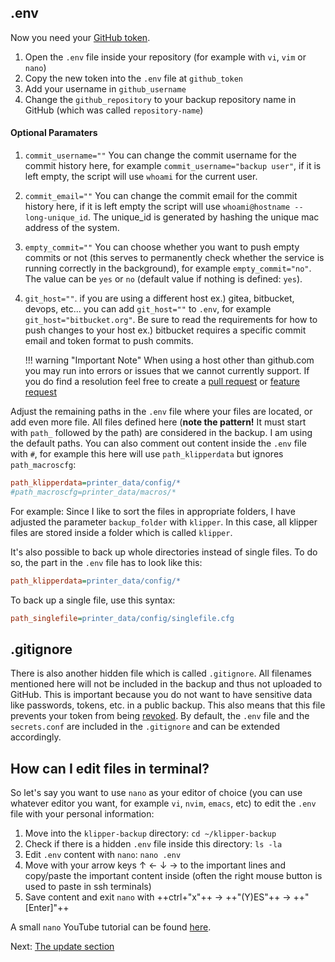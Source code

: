 ## .env
Now you need your [GitHub token](installation.md#create-github-token).

1. Open the `.env` file inside your repository (for example with `vi`, `vim` or `nano`)
2. Copy the new token into the `.env` file at `github_token`
3. Add your username in `github_username`
4. Change the `github_repository` to your backup repository name in GitHub (which was called `repository-name`)
#### Optional Paramaters
1. `commit_username=""` You can change the commit username for the commit history here, for example `commit_username="backup user"`, if it is left empty, the script will use `whoami` for the current user.
2. `commit_email=""` You can change the commit email for the commit history here, if it is left empty the script will use `whoami@hostname --long-unique_id`. The unique_id is generated by hashing the unique mac address of the system.
3. `empty_commit=""` You can choose whether you want to push empty commits or not (this serves to permanently check whether the service is running correctly in the background), for example `empty_commit="no"`. The value can be `yes` or `no` (default value if nothing is defined: `yes`).
4. `git_host=""`. if you are using a different host ex.) gitea, bitbucket, devops, etc... you can add `git_host=""` to `.env`, for example `git_host="bitbucket.org"`. Be sure to read the requirements for how to push changes to your host ex.) bitbucket requires a specific commit email and token format to push commits.  
    
    !!! warning "Important Note"
        When using a host other than github.com you may run into errors or issues that we cannot currently support. If you do find a resolution feel free to create a [pull request](https://github.com/Staubgeborener/klipper-backup/pulls) or [feature request](https://github.com/Staubgeborener/klipper-backup/issues/new?assignees=&labels=feature+request&projects=&template=feature_request.yml)  

Adjust the remaining paths in the `.env` file where your files are located, or add even more file. All files defined here (**note the pattern!** It must start with `path_` followed by the path) are considered in the backup. I am using the default paths. You can also comment out content inside the `.env` file with `#`, for example this here will use `path_klipperdata` but ignores `path_macroscfg`:
```ini
path_klipperdata=printer_data/config/*
#path_macroscfg=printer_data/macros/*
```

For example: Since I like to sort the files in appropriate folders, I have adjusted the parameter `backup_folder` with `klipper`. In this case, all klipper files are stored inside a folder which is called `klipper`.

It's also possible to back up whole directories instead of single files. To do so, the part in the `.env` file has to look like this:
```ini
path_klipperdata=printer_data/config/*
```

To back up a single file, use this syntax:
```ini
path_singlefile=printer_data/config/singlefile.cfg
```

## .gitignore
There is also another hidden file which is called `.gitignore`. All filenames mentioned here will not be included in the backup and thus not uploaded to GitHub. This is important because you do not want to have sensitive data like passwords, tokens, etc. in a public backup. This also means that this file prevents your token from being [revoked](https://docs.github.com/en/authentication/keeping-your-account-and-data-secure/token-expiration-and-revocation#token-revoked-when-pushed-to-a-public-repository-or-public-gist).
By default, the `.env` file and the `secrets.conf` are included in the `.gitignore` and can be extended accordingly.

## How can I edit files in terminal?

So let's say you want to use `nano` as your editor of choice (you can use whatever editor you want, for example `vi`, `nvim`, `emacs`, etc) to edit the `.env` file with your personal information:

1. Move into the `klipper-backup` directory: `cd ~/klipper-backup`
2. Check if there is a hidden `.env` file inside this directory: `ls -la`
3. Edit `.env` content with `nano`: `nano .env`
4. Move with your arrow keys ↑ ← ↓ → to the important lines and copy/paste the important content inside (often the right mouse button is used to paste in ssh terminals)
5. Save content and exit `nano` with ++ctrl+"x"++ -> ++"(Y)ES"++ -> ++"[Enter]"++

A small `nano` YouTube tutorial can be found [here](https://youtu.be/mE2YghYpBBE?t=57).

Next: [The update section](updating.md)
